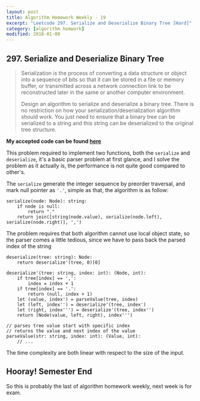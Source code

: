 ```yaml
---
layout: post
title: Algorithm Homework Weekly - 19
excerpt: "Leetcode 297. Serialize and Deserialize Binary Tree [Hard]"
category: [algorithm homwork]
modified: 2018-01-09
---
```


## 297. Serialize and Deserialize Binary Tree

> Serialization is the process of converting a data structure or object into a sequence of bits so that it can be stored in a file or memory buffer, or transmitted across a network connection link to be reconstructed later in the same or another computer environment.
>
> Design an algorithm to serialize and deserialize a binary tree. There is no restriction on how your serialization/deserialization algorithm should work. You just need to ensure that a binary tree can be serialized to a string and this string can be deserialized to the original tree structure.

**My accepted code can be found [here](https://github.com/VinaLx/oj/blob/master/leetcode/297.h)**

This problem required to implement two functions, both the `serialize` and `deserialize`, it's a basic parser problem at first glance, and I solve the problem as it actually is, the performance is not quite good compared to other's.

The `serialize` generate the integer sequence by preorder traversal, and mark null pointer as `'.'`, simple as that, the algorithm is as follow:

```
serialize(node: Node): string:
    if node is null:
        return "."
    return join([string(node.value), serialize(node.left), serialize(node.right)], ',')
```

The problem requires that both algorithm cannot use local object state, so the parser comes a little tedious, since we have to pass back the parsed index of the string

```
deserialize(tree: string): Node:
    return deserialize'(tree, 0)[0]

deserialize'(tree: string, index: int): (Node, int):
    if tree[index] == ',':
        index = index + 1
    if tree[index] == '.':
        return (null, index + 1)
    let (value, index') = parseValue(tree, index)
    let (left, index'') = deserialize'(tree, index')
    let (right, index''') = deserialize'(tree, index'')
    return (Node(value, left, right), index''')

// parses tree value start with specific index
// returns the value and next index of the value
parseValue(str: string, index: int): (Value, int):
    // ...
```

The time complexity are both linear with respect to the size of the input.

## Hooray! Semester End

So this is probably the last of algorithm homework weekly, next week is for exam.